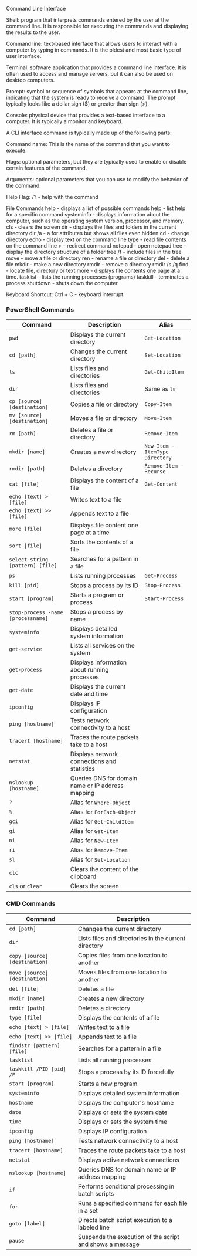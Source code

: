 Command Line Interface

Shell: program that interprets commands entered by the user at the command line. 
It is responsible for executing the commands and displaying the results to the user.

Command line: text-based interface that allows users to interact with a computer by typing in commands. 
It is the oldest and most basic type of user interface.

Terminal: software application that provides a command line interface. 
It is often used to access and manage servers, but it can also be used on desktop computers.

Prompt: symbol or sequence of symbols that appears at the command line, indicating that the system is ready to receive a command.
The prompt typically looks like a dollar sign ($) or greater than sign (>).

Console: physical device that provides a text-based interface to a computer. 
It is typically a monitor and keyboard.

A CLI interface command is typically made up of the following parts:

Command name: 
    This is the name of the command that you want to execute.

Flags: 
    optional parameters, but they are typically used to enable or disable certain features of the command.

Arguments: 
    optional parameters that you can use to modify the behavior of the command.


Help Flag:
    /? - help with the command

File Commands
    help - displays a list of possible commands
	help <command> - list help for a specific command
    systeminfo - displays information about the computer, such as the operating system version, processor, and memory.
    cls - clears the screen
    dir - displays the files and folders in the current directory
	dir /a - a for attributes but shows all files even hidden
    cd  - change directory
    echo - display text on the command line
    type - read file contents on the command line
    > - redirect command
    notepad - open notepad
    tree - display the directory structure of a folder
	tree /f - include files in the tree
    move - move a file or directory
    ren - rename a file or directory
    del - delete a file
    mkdir - make a new directory
    rmdir - remove a directory
	rmdir /s /q 
    find - locate file, directory or text
    more - displays file contents one page at a time.
    tasklist - lists the running processes (programs)
    taskkill - terminates a process 
    shutdown - shuts down the computer


Keyboard Shortcut:
    Ctrl + C - keyboard interrupt 



### **PowerShell Commands**

| **Command**                            | **Description**                                      | **Alias**                               |
|----------------------------------------|------------------------------------------------------|-----------------------------------------|
| `pwd`                                  | Displays the current directory                       | `Get-Location`                          |
| `cd [path]`                            | Changes the current directory                        | `Set-Location`                          |
| `ls`                                   | Lists files and directories                          | `Get-ChildItem`                         |
| `dir`                                  | Lists files and directories                          | Same as `ls`                            |
| `cp [source] [destination]`            | Copies a file or directory                           | `Copy-Item`                             |
| `mv [source] [destination]`            | Moves a file or directory                            | `Move-Item`                             |
| `rm [path]`                            | Deletes a file or directory                          | `Remove-Item`                           |
| `mkdir [name]`                         | Creates a new directory                              | `New-Item -ItemType Directory`          |
| `rmdir [path]`                         | Deletes a directory                                  | `Remove-Item -Recurse`                  |
| `cat [file]`                           | Displays the content of a file                       | `Get-Content`                           |
| `echo [text] > [file]`                 | Writes text to a file                                |                                         |
| `echo [text] >> [file]`                | Appends text to a file                               |                                         |
| `more [file]`                          | Displays file content one page at a time             |                                         |
| `sort [file]`                          | Sorts the contents of a file                         |                                         |
| `select-string [pattern] [file]`       | Searches for a pattern in a file                     |                                         |
| `ps`                                   | Lists running processes                              | `Get-Process`                           |
| `kill [pid]`                           | Stops a process by its ID                            | `Stop-Process`                          |
| `start [program]`                      | Starts a program or process                          | `Start-Process`                         |
| `stop-process -name [processname]`     | Stops a process by name                              |                                         |
| `systeminfo`                           | Displays detailed system information                 |                                         |
| `get-service`                          | Lists all services on the system                     |                                         |
| `get-process`                          | Displays information about running processes         |                                         |
| `get-date`                             | Displays the current date and time                   |                                         |
| `ipconfig`                             | Displays IP configuration                            |                                         |
| `ping [hostname]`                      | Tests network connectivity to a host                 |                                         |
| `tracert [hostname]`                   | Traces the route packets take to a host              |                                         |
| `netstat`                              | Displays network connections and statistics          |                                         |
| `nslookup [hostname]`                  | Queries DNS for domain name or IP address mapping    |                                         |
| `?`                                    | Alias for `Where-Object`                             |                                         |
| `%`                                    | Alias for `ForEach-Object`                           |                                         |
| `gci`                                  | Alias for `Get-ChildItem`                            |                                         |
| `gi`                                   | Alias for `Get-Item`                                 |                                         |
| `ni`                                   | Alias for `New-Item`                                 |                                         |
| `ri`                                   | Alias for `Remove-Item`                              |                                         |
| `sl`                                   | Alias for `Set-Location`                             |                                         |
| `clc`                                  | Clears the content of the clipboard                  |                                         |
| `cls` or `clear`                       | Clears the screen                                    |                                         |


### **CMD Commands**

| **Command**                   | **Description**                                          |
|-------------------------------|----------------------------------------------------------|
| `cd [path]`                   | Changes the current directory                            |
| `dir`                         | Lists files and directories in the current directory     |
| `copy [source] [destination]` | Copies files from one location to another                |
| `move [source] [destination]` | Moves files from one location to another                 |
| `del [file]`                  | Deletes a file                                           |
| `mkdir [name]`                | Creates a new directory                                  |
| `rmdir [path]`                | Deletes a directory                                      |
| `type [file]`                 | Displays the contents of a file                          |
| `echo [text] > [file]`        | Writes text to a file                                    |
| `echo [text] >> [file]`       | Appends text to a file                                   |
| `findstr [pattern] [file]`    | Searches for a pattern in a file                         |
| `tasklist`                    | Lists all running processes                              |
| `taskkill /PID [pid] /F`      | Stops a process by its ID forcefully                     |
| `start [program]`             | Starts a new program                                     |
| `systeminfo`                  | Displays detailed system information                     |
| `hostname`                    | Displays the computer's hostname                         |
| `date`                        | Displays or sets the system date                         |
| `time`                        | Displays or sets the system time                         |
| `ipconfig`                    | Displays IP configuration                                |
| `ping [hostname]`             | Tests network connectivity to a host                     |
| `tracert [hostname]`          | Traces the route packets take to a host                  |
| `netstat`                     | Displays active network connections                      |
| `nslookup [hostname]`         | Queries DNS for domain name or IP address mapping        |
| `if`                          | Performs conditional processing in batch scripts         |
| `for`                         | Runs a specified command for each file in a set          |
| `goto [label]`                | Directs batch script execution to a labeled line         |
| `pause`                       | Suspends the execution of the script and shows a message |
